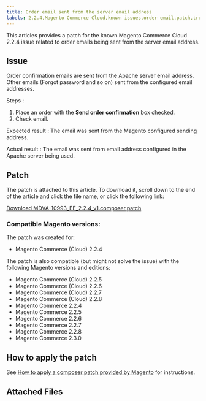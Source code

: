 ```yaml
---
title: Order email sent from the server email address
labels: 2.2.4,Magento Commerce Cloud,known issues,order email,patch,troubleshooting
---
```


This articles provides a patch for the known Magento Commerce Cloud 2.2.4 issue related to order emails being sent from the server email address.

## Issue

Order confirmation emails are sent from the Apache server email address. Other emails (Forgot password and so on) sent from the configured email addresses.

 <span class="wysiwyg-underline">Steps</span> :

1. Place an order with the **Send order confirmation** box checked.
1. Check email.

 <span class="wysiwyg-underline">Expected result</span> : The email was sent from the Magento configured sending address.

 <span class="wysiwyg-underline">Actual result</span> : The email was sent from email address configured in the Apache server being used.

## Patch

The patch is attached to this article. To download it, scroll down to the end of the article and click the file name, or click the following link:

 [Download MDVA-10993\_EE\_2.2.4\_v1.composer.patch](assets/MDVA-10993_EE_2.2.4_v1.composer.patch.zip) 

### Compatible Magento versions:

The patch was created for:

* Magento Commerce (Cloud) 2.2.4

The patch is also compatible (but might not solve the issue) with the following Magento versions and editions:

* Magento Commerce (Cloud) 2.2.5
* Magento Commerce (Cloud) 2.2.6
* Magento Commerce (Cloud) 2.2.7
* Magento Commerce (Cloud) 2.2.8
* Magento Commerce 2.2.4
* Magento Commerce 2.2.5
* Magento Commerce 2.2.6
* Magento Commerce 2.2.7
* Magento Commerce 2.2.8
* Magento Commerce 2.3.0

## How to apply the patch

See [How to apply a composer patch provided by Magento](https://support.magento.com/hc/en-us/articles/360028367731) for instructions.

## Attached Files
